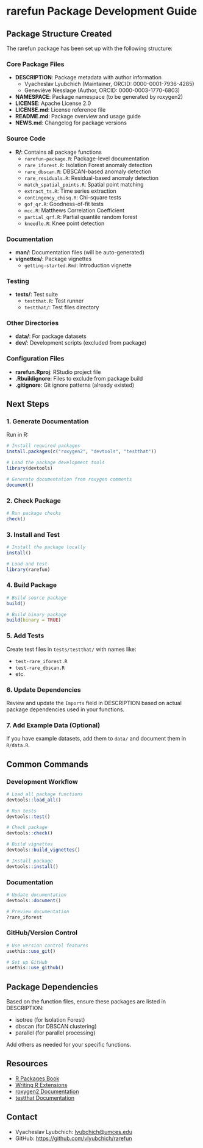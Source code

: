 # rarefun Package Development Guide

## Package Structure Created

The rarefun package has been set up with the following structure:

### Core Package Files
- **DESCRIPTION**: Package metadata with author information
  - Vyacheslav Lyubchich (Maintainer, ORCID: 0000-0001-7936-4285)
  - Geneviève Nesslage (Author, ORCID: 0000-0003-1770-6803)
- **NAMESPACE**: Package namespace (to be generated by roxygen2)
- **LICENSE**: Apache License 2.0
- **LICENSE.md**: License reference file
- **README.md**: Package overview and usage guide
- **NEWS.md**: Changelog for package versions

### Source Code
- **R/**: Contains all package functions
  - `rarefun-package.R`: Package-level documentation
  - `rare_iforest.R`: Isolation Forest anomaly detection
  - `rare_dbscan.R`: DBSCAN-based anomaly detection
  - `rare_residuals.R`: Residual-based anomaly detection
  - `match_spatial_points.R`: Spatial point matching
  - `extract_ts.R`: Time series extraction
  - `contingency_chisq.R`: Chi-square tests
  - `gof_qr.R`: Goodness-of-fit tests
  - `mcc.R`: Matthews Correlation Coefficient
  - `partial_qrf.R`: Partial quantile random forest
  - `kneedle.R`: Knee point detection

### Documentation
- **man/**: Documentation files (will be auto-generated)
- **vignettes/**: Package vignettes
  - `getting-started.Rmd`: Introduction vignette

### Testing
- **tests/**: Test suite
  - `testthat.R`: Test runner
  - `testthat/`: Test files directory

### Other Directories
- **data/**: For package datasets
- **dev/**: Development scripts (excluded from package)

### Configuration Files
- **rarefun.Rproj**: RStudio project file
- **.Rbuildignore**: Files to exclude from package build
- **.gitignore**: Git ignore patterns (already existed)

## Next Steps

### 1. Generate Documentation
Run in R:
```r
# Install required packages
install.packages(c("roxygen2", "devtools", "testthat"))

# Load the package development tools
library(devtools)

# Generate documentation from roxygen comments
document()
```

### 2. Check Package
```r
# Run package checks
check()
```

### 3. Install and Test
```r
# Install the package locally
install()

# Load and test
library(rarefun)
```

### 4. Build Package
```r
# Build source package
build()

# Build binary package
build(binary = TRUE)
```

### 5. Add Tests
Create test files in `tests/testthat/` with names like:
- `test-rare_iforest.R`
- `test-rare_dbscan.R`
- etc.

### 6. Update Dependencies
Review and update the `Imports` field in DESCRIPTION based on actual package dependencies used in your functions.

### 7. Add Example Data (Optional)
If you have example datasets, add them to `data/` and document them in `R/data.R`.

## Common Commands

### Development Workflow
```r
# Load all package functions
devtools::load_all()

# Run tests
devtools::test()

# Check package
devtools::check()

# Build vignettes
devtools::build_vignettes()

# Install package
devtools::install()
```

### Documentation
```r
# Update documentation
devtools::document()

# Preview documentation
?rare_iforest
```

### GitHub/Version Control
```r
# Use version control features
usethis::use_git()

# Set up GitHub
usethis::use_github()
```

## Package Dependencies

Based on the function files, ensure these packages are listed in DESCRIPTION:
- isotree (for Isolation Forest)
- dbscan (for DBSCAN clustering)
- parallel (for parallel processing)

Add others as needed for your specific functions.

## Resources

- [R Packages Book](https://r-pkgs.org/)
- [Writing R Extensions](https://cran.r-project.org/doc/manuals/r-release/R-exts.html)
- [roxygen2 Documentation](https://roxygen2.r-lib.org/)
- [testthat Documentation](https://testthat.r-lib.org/)

## Contact

- Vyacheslav Lyubchich: lyubchich@umces.edu
- GitHub: https://github.com/vlyubchich/rarefun
